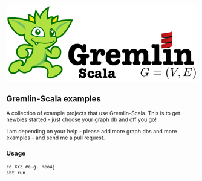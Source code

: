 ![logo](https://github.com/mpollmeier/gremlin-scala/raw/master/doc/images/gremlin-scala-logo.png)

## Gremlin-Scala examples
A collection of example projects that use Gremlin-Scala. This is to get newbies started - just choose your graph db and
off you go!

I am depending on your help - please add more graph dbs and more examples - and send me a pull request. 

### Usage
```
cd XYZ #e.g. neo4j
sbt run
```
